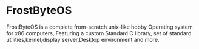 # FrostByteOS
FrostByteOS is a complete from-scratch unix-like hobby Operating system for x86 computers, Featuring a custom Standard C library, set of standard utilities,kernel,display server,Desktop environment and more.
